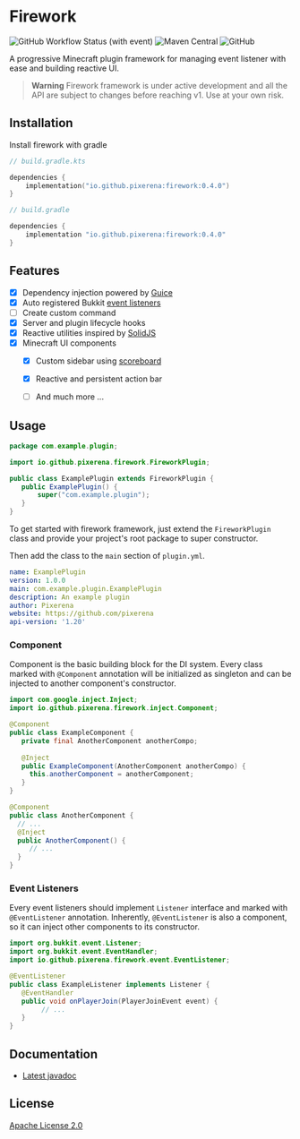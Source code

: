 # Firework

![GitHub Workflow Status (with event)](https://img.shields.io/github/actions/workflow/status/pixerena/firework/gradle.yml?logo=github)
![Maven Central](https://img.shields.io/maven-central/v/io.github.pixerena/firework?label=maven%20central&color=blue)
![GitHub](https://img.shields.io/github/license/pixerena/firework)


A progressive Minecraft plugin framework for managing event listener with ease and building reactive UI.

> **Warning**
> Firework framework is under active development and all the API are subject to changes before reaching v1. Use at your own risk.

## Installation

Install firework with gradle

```kotlin
// build.gradle.kts

dependencies {
    implementation("io.github.pixerena:firework:0.4.0")
}
```

```groovy
// build.gradle

dependencies {
    implementation "io.github.pixerena:firework:0.4.0"
}
```



## Features

- [x] Dependency injection powered by [Guice](https://github.com/google/guice)
- [x] Auto registered Bukkit [event listeners](https://jd.papermc.io/paper/1.20/org/bukkit/event/Listener.html)
- [ ] Create custom command
- [x] Server and plugin lifecycle hooks
- [x] Reactive utilities inspired by [SolidJS](https://www.solidjs.com/)
- [x] Minecraft UI components
    - [x] Custom sidebar using [scoreboard](https://jd.papermc.io/paper/1.20/org/bukkit/scoreboard/Scoreboard.html)
    - [x] Reactive and persistent action bar
    - [ ] And much more ...



## Usage

```java
package com.example.plugin;

import io.github.pixerena.firework.FireworkPlugin;

public class ExamplePlugin extends FireworkPlugin {
   public ExamplePlugin() {
       super("com.example.plugin");
   }
}
```

To get started with firework framework, just extend the `FireworkPlugin` class and provide your project's root package to super constructor.

Then add the class to the `main` section of `plugin.yml`.

```yaml
name: ExamplePlugin
version: 1.0.0
main: com.example.plugin.ExamplePlugin
description: An example plugin
author: Pixerena
website: https://github.com/pixerena
api-version: '1.20'
```

### Component

Component is the basic building block for the DI system.
Every class marked with `@Component` annotation will be initialized as singleton and can be injected to another component's constructor.

```java
import com.google.inject.Inject;
import io.github.pixerena.firework.inject.Component;

@Component
public class ExampleComponent {
   private final AnotherComponent anotherCompo;
   
   @Inject
   public ExampleComponent(AnotherComponent anotherCompo) {
     this.anotherComponent = anotherComponent;
   }
}

@Component
public class AnotherComponent {
  // ...
  @Inject
  public AnotherComponent() {
     // ...
  }
}
```

### Event Listeners

Every event listeners should implement `Listener` interface and marked with `@EventListener` annotation.
Inherently, `@EventListener` is also a component, so it can inject other components to its constructor.

```java
import org.bukkit.event.Listener;
import org.bukkit.event.EventHandler;
import io.github.pixerena.firework.event.EventListener;

@EventListener
public class ExampleListener implements Listener {
   @EventHandler
   public void onPlayerJoin(PlayerJoinEvent event) {
        // ...
   }
}
```


## Documentation

- [Latest javadoc](https://javadoc.io/doc/io.github.pixerena/firework/latest/com.pixerena.firework/module-summary.html)

## License

[Apache License 2.0](https://www.apache.org/licenses/LICENSE-2.0)
